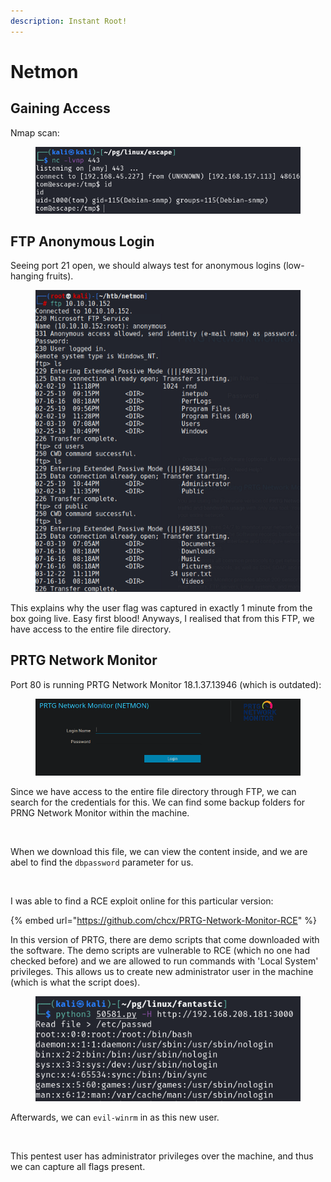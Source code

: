 ```yaml
---
description: Instant Root!
---
```


# Netmon

## Gaining Access

Nmap scan:

<figure><img src="../../../.gitbook/assets/image (47).png" alt=""><figcaption></figcaption></figure>

## FTP Anonymous Login

Seeing port 21 open, we should always test for anonymous logins (low-hanging fruits).

<figure><img src="../../../.gitbook/assets/image (19) (1) (1).png" alt=""><figcaption></figcaption></figure>

This explains why the user flag was captured in exactly 1 minute from the box going live. Easy first blood! Anyways, I realised that from this FTP, we have access to the entire file directory.

## PRTG Network Monitor

Port 80 is running PRTG Network Monitor 18.1.37.13946 (which is outdated):

<figure><img src="../../../.gitbook/assets/image (37) (1).png" alt=""><figcaption></figcaption></figure>

Since we have access to the entire file directory through FTP, we can search for the credentials for this. We can find some backup folders for PRNG Network Monitor within the machine.&#x20;

<figure><img src="../../../.gitbook/assets/image (22) (8).png" alt=""><figcaption></figcaption></figure>

When we download this file, we can view the content inside, and we are abel to find the `dbpassword` parameter for us.

<figure><img src="../../../.gitbook/assets/image (13) (2) (1).png" alt=""><figcaption></figcaption></figure>

I was able to find a RCE exploit online for this particular version:

{% embed url="https://github.com/chcx/PRTG-Network-Monitor-RCE" %}

In this version of PRTG, there are demo scripts that come downloaded with the software. The demo scripts are vulnerable to RCE (which no one had checked before) and we are allowed to run commands with 'Local System' privileges. This allows us to create new administrator user in the machine (which is what the script does).&#x20;

<figure><img src="../../../.gitbook/assets/image (51).png" alt=""><figcaption></figcaption></figure>

Afterwards, we can `evil-winrm` in as this new user.

<figure><img src="../../../.gitbook/assets/image (3) (3) (1).png" alt=""><figcaption></figcaption></figure>

This pentest user has administrator privileges over the machine, and thus we can capture all flags present.&#x20;

